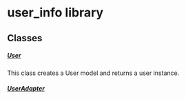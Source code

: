 



# user_info library











## Classes

##### [User](../models_user_user_info/User-class.md)



This class creates a User model and returns a user instance.


##### [UserAdapter](../models_user_user_info/UserAdapter-class.md)



















